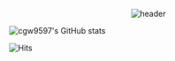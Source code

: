 <div align="center">
  
![header](https://capsule-render.vercel.app/api?type=Cylinder&text=OriginC&color=auto)
</div>

![cgw9597's GitHub stats](https://github-readme-stats.vercel.app/api?username=cgw9597)

![Hits](https://hits.seeyoufarm.com/api/count/incr/badge.svg?url=https%3A%2F%2Fgithub.com%2Fcgw9597&count_bg=%2379C83D&title_bg=%23555555&icon=&icon_color=%23E7E7E7&title=hits&edge_flat=false)




<!--
**cgw9597/cgw9597** is a ✨ _special_ ✨ repository because its `README.md` (this file) appears on your GitHub profile.

Here are some ideas to get you started:

- 🔭 I’m currently working on ...
- 🌱 I’m currently learning ...
- 👯 I’m looking to collaborate on ...
- 🤔 I’m looking for help with ...
- 💬 Ask me about ...
- 📫 How to reach me: ...
- 😄 Pronouns: ...
- ⚡ Fun fact: ...
-->
